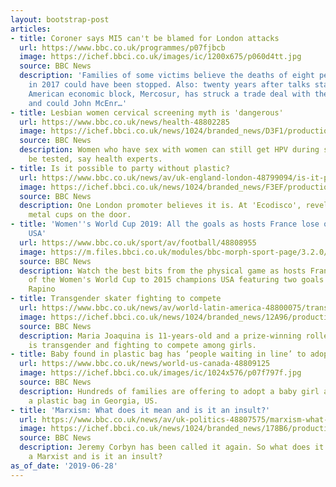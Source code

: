 ```yaml
---
layout: bootstrap-post
articles:
- title: Coroner says MI5 can't be blamed for London attacks
  url: https://www.bbc.co.uk/programmes/p07fjbcb
  image: https://ichef.bbci.co.uk/images/ic/1200x675/p060d4tt.jpg
  source: BBC News
  description: 'Families of some victims believe the deaths of eight people by jihadists
    in 2017 could have been stopped. Also: twenty years after talks started the South
    American economic block, Mercosur, has struck a trade deal with the European Union,
    and could John McEnr…'
- title: Lesbian women cervical screening myth is 'dangerous'
  url: https://www.bbc.co.uk/news/health-48802285
  image: https://ichef.bbci.co.uk/news/1024/branded_news/D3F1/production/_107575245_gettyimages-477546355.jpg
  source: BBC News
  description: Women who have sex with women can still get HPV during sex, and should
    be tested, say health experts.
- title: Is it possible to party without plastic?
  url: https://www.bbc.co.uk/news/av/uk-england-london-48799094/is-it-possible-to-party-without-plastic
  image: https://ichef.bbci.co.uk/news/1024/branded_news/F3EF/production/_107574426_p07fgxq1.jpg
  source: BBC News
  description: One London promoter believes it is. At 'Ecodisco', revellers are given
    metal cups on the door.
- title: 'Women''s World Cup 2019: All the goals as hosts France lose out to Champions
    USA'
  url: https://www.bbc.co.uk/sport/av/football/48808955
  image: https://m.files.bbci.co.uk/modules/bbc-morph-sport-page/3.2.0/images/bbc-sport-logo.png
  source: BBC News
  description: Watch the best bits from the physical game as hosts France crash out
    of the Women's World Cup to 2015 champions USA featuring two goals from Megan
    Rapino
- title: Transgender skater fighting to compete
  url: https://www.bbc.co.uk/news/av/world-latin-america-48800075/transgender-skater-fighting-to-compete
  image: https://ichef.bbci.co.uk/news/1024/branded_news/12A96/production/_107583467_p07fh8b5.jpg
  source: BBC News
  description: Maria Joaquina is 11-years-old and a prize-winning roller-skater. She
    is transgender and fighting to compete among girls.
- title: Baby found in plastic bag has ‘people waiting in line’ to adopt her
  url: https://www.bbc.co.uk/news/world-us-canada-48809125
  image: https://ichef.bbci.co.uk/images/ic/1024x576/p07f797f.jpg
  source: BBC News
  description: Hundreds of families are offering to adopt a baby girl abandoned in
    a plastic bag in Georgia, US.
- title: 'Marxism: What does it mean and is it an insult?'
  url: https://www.bbc.co.uk/news/av/uk-politics-48807575/marxism-what-does-it-mean-and-is-it-an-insult
  image: https://ichef.bbci.co.uk/news/1024/branded_news/178B6/production/_107583469_p07fhhkz.jpg
  source: BBC News
  description: Jeremy Corbyn has been called it again. So what does it mean to be
    a Marxist and is it an insult?
as_of_date: '2019-06-28'
---
```



